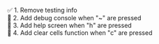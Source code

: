 :white_check_mark: 1. Remove testing info  
:black_square_button: 2. Add debug console when "~" are pressed  
:black_square_button: 3. Add help screen when "h" are pressed    
:black_square_button: 4. Add clear cells function when "c" are pressed    
